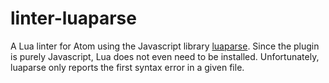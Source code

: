 # linter-luaparse

A Lua linter for Atom using the Javascript library [luaparse](https://github.com/oxyc/luaparse). Since the plugin is purely Javascript, Lua does not even need to be installed. Unfortunately, luaparse only reports the first syntax error in a given file.
